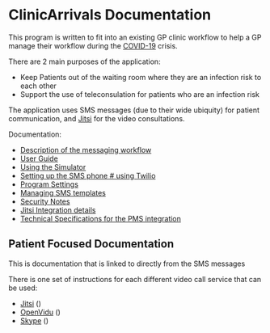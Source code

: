 # ClinicArrivals Documentation
 
This program is written to fit into an existing GP clinic workflow
to help a GP manage their workflow during the [COVID-19](https://en.wikipedia.org/wiki/Coronavirus_disease_2019) crisis. 

There are 2 main purposes of the application: 

* Keep Patients out of the waiting room where they are an infection risk to each other 
* Support the use of teleconsulation for patients who are an infection risk

The application uses SMS messages (due to their wide ubiquity) for patient communication,
and [Jitsi](https://jitsi.org/) for the video consultations. 

Documentation:

* [Description of the messaging workflow](Workflow.md)
* [User Guide](UserGuide.md)
* [Using the Simulator](Simulator.md)
* [Setting up the SMS phone # using Twilio](Twilio.md)
* [Program Settings](Settings.md)
* [Managing SMS templates](Templates.md)
* [Security Notes](Security.md)
* [Jitsi Integration details](Jitsi.md)
* [Technical Specifications for the PMS integration](FHIRDocumentation.md)


## Patient Focused Documentation

This is documentation that is linked to directly from the SMS messages

There is one set of instructions for each different video call service that can be used:

* [Jitsi](VideoJitsi.md) ()
* [OpenVidu](VideoOpenVidu.md)  ()
* [Skype](VideoSkype.md)  ()
